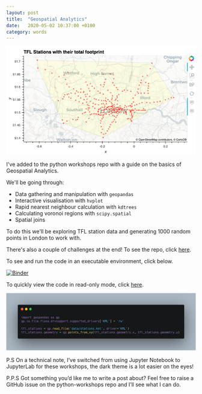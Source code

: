 ```yaml
---
layout: post
title:  "Geospatial Analytics"
date:   2020-05-02 10:37:00 +0100
category: words
---
```


[repo-link]: https://github.com/DanielTemesgen/python-workshops

[binder-link]: https://mybinder.org/v2/gh/DanielTemesgen/python-workshops/master?urlpath=lab/tree/geospatial/geospatial-basics.ipynb

![plot-preview](/../assets/images/geospatial-basics-plot-example.png)

I've added to the python workshops repo with a guide on the basics of Geospatial Analytics.

We'll be going through:
* Data gathering and manipulation with `geopandas`
* Interactive visualisation with `hvplot`
* Rapid nearest neighbour calculation with `kdtrees`
* Calculating voronoi regions with `scipy.spatial`
* Spatial joins

To do this we'll be exploring TFL station data and generating 1000 random points in London to work with.

There's also a couple of challenges at the end!
To see the repo, click [here][repo-link].

To see and run the code in an executable environment, click below.

[![Binder](https://mybinder.org/badge_logo.svg)][binder-link]

To quickly view the code in read-only mode, click [here](https://nbviewer.jupyter.org/github/DanielTemesgen/python-workshops/blob/c5d52515cd3f0acaf169a894994b46b46b43e518/geospatial/geospatial-basics.ipynb).

![code-preview](/../assets/images/geospatial-basics-preview.png)

P.S On a technical note, I’ve switched from using Jupyter Notebook to JupyterLab for these workshops, the dark theme is a lot easier on the eyes!

P.P.S Got something you’d like me to write a post about? Feel free to raise a GitHub issue on the python-workshops repo and I’ll see what I can do.
